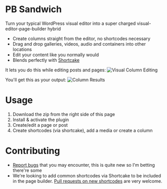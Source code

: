# PB Sandwich
Turn your typical WordPress visual editor into a super charged visual-editor-page-builder hybrid

* Create columns straight from the editor, no shortcodes necessary
* Drag and drop galleries, videos, audio and containers into other locations
* Edit your content like you normally would
* Blends perfectly with [Shortcake](https://github.com/fusioneng/Shortcake)

It lets you do this while editing posts and pages:
![Visual Column Editing](https://raw.githubusercontent.com/gambitph/Shortcodeless-Columns/master/preview/visual-editor.jpg)

You'll get this as your output:
![Column Results](https://raw.githubusercontent.com/gambitph/Shortcodeless-Columns/master/preview/frontend.jpg)

# Usage

1. Download the zip from the right side of this page
2. Install & activate the plugin
3. Create/edit a page or post
4. Create shortcodes (via shortcake), add a media or create a column

# Contributing

* [Report bugs](https://github.com/gambitph/Page-Builder-Sandwich/issues) that you may encounter, this is quite new so I'm betting there're some
* We're looking to add common shortcodes via Shortcake to be included in the page builder. [Pull requests on new shortcodes](https://github.com/gambitph/Page-Builder-Sandwich/pulls) are very welcome.
